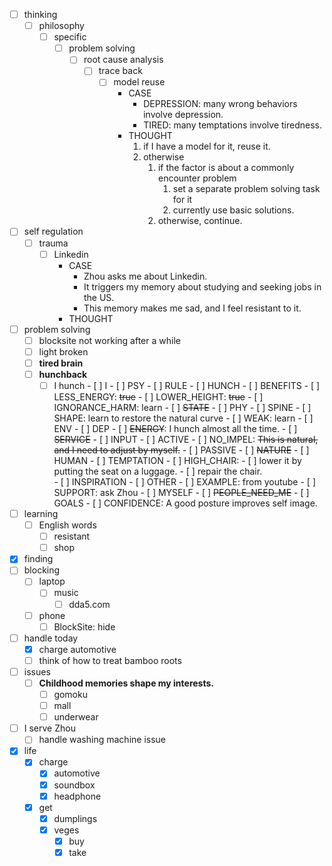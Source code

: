 - [ ] thinking
    - [ ] philosophy
        - [ ] specific
            - [ ] problem solving
                - [ ] root cause analysis
                    - [ ] trace back
                        - [ ] model reuse
                            - CASE
                                - DEPRESSION: many wrong behaviors involve depression. 
                                - TIRED: many temptations involve tiredness.
                            - THOUGHT
                                1. if I have a model for it, reuse it.
                                2. otherwise 
                                    1. if the factor is about a commonly encounter problem
                                         1. set a separate problem solving task for it
                                         2. currently use basic solutions.
                                    2. otherwise, continue.
- [ ] self regulation
    - [ ] trauma
        - [ ] Linkedin
            - CASE
                - Zhou asks me about Linkedin.
                - It triggers my memory about studying and seeking jobs in the US.
                - This memory makes me sad, and I feel resistant to it.
            - THOUGHT
- [ ] problem solving
    - [ ] blocksite not working after a while
    - [ ] light broken
    - [ ] **tired brain**
    - [ ] **hunchback**            
        - [ ] I hunch
                - [ ] I
                    - [ ] PSY
                        - [ ] RULE
                            - [ ] HUNCH
                                - [ ] BENEFITS
                                    - [ ] LESS_ENERGY: ~~true~~
                                    - [ ] LOWER_HEIGHT: ~~true~~
                                - [ ] IGNORANCE_HARM: learn
                        - [ ] ~~STATE~~
                    - [ ] PHY
                        - [ ] SPINE
                            - [ ] SHAPE: learn to restore the natural curve
                            - [ ] WEAK: learn
                - [ ] ENV
                    - [ ] DEP
                        - [ ] ~~ENERGY~~: I hunch almost all the time.
                        - [ ] ~~SERVICE~~
                    - [ ] INPUT
                        - [ ] ACTIVE
                            - [ ] NO_IMPEL: ~~This is natural, and I need to adjust by myself.~~ 
                        - [ ] PASSIVE
                            - [ ] ~~NATURE~~
                            - [ ] HUMAN
                                - [ ] TEMPTATION
                                    - [ ] HIGH_CHAIR: 
                                        - [ ] lower it by putting the seat on a luggage.
                                        - [ ] repair the chair.  
                                - [ ] INSPIRATION
                                    - [ ] OTHER
                                        - [ ] EXAMPLE: from youtube
                                        - [ ] SUPPORT: ask Zhou
                                    - [ ] MYSELF
                                        - [ ] ~~PEOPLE_NEED_ME~~
                                        - [ ] GOALS
                                            - [ ] CONFIDENCE: A good posture improves self image.
- [ ] learning
    - [ ] English words
        - [ ] resistant
        - [ ] shop
- [x] finding
- [ ] blocking
    - [ ] laptop
        - [ ] music
            - [ ] dda5.com
    - [ ] phone
        - [ ] BlockSite: hide
- [ ] handle today
    - [x] charge automotive
    - [ ] think of how to treat bamboo roots
- [ ] issues
    - [ ] **Childhood memories shape my interests.**
        - [ ] gomoku
        - [ ] mall
        - [ ] underwear
- [ ] I serve Zhou
    - [ ] handle washing machine issue
- [x] life
    - [x] charge 
        - [x] automotive
        - [x] soundbox
        - [x] headphone
    - [x] get
        - [x] dumplings
        - [x] veges
            - [x] buy
            - [x] take